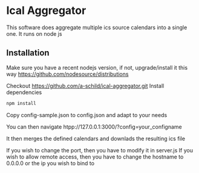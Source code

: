 # Ical Aggregator

This software does aggregate multiple ics source calendars into a single one.
It runs on node js

## Installation
Make sure you have a recent nodejs version, if not, upgrade/install it this way
https://github.com/nodesource/distributions

Checkout https://github.com/a-schild/ical-aggregator.git
Install dependencies
```bash
npm install
```
Copy config-sample.json to config.json and adapt to your needs

You can then navigate htpp://127.0.0.1:3000/?config=your_configname

It then merges the defined calendars and downlads the resulting ics file

If you wish to change the port, then you have to modify it in server.js
If you wish to allow remote access, then you have to change the hostname to 0.0.0.0 or the ip you  wish to bind to